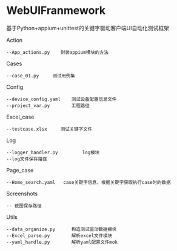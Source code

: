# WebUIFranmework

基于Python+appium+unittest的关键字驱动客户端UI自动化测试框架

Action

```
--App_actions.py  	封装appium模块的方法
```

Cases

```
--case_01.py 	 测试用例集
```

Config

```
--device_config.yaml   	测试设备配置信息文件
--project_var.py   		工程路径
```

Excel_case

```
--testcase.xlsx   	测试关键字文件
```

Log

```
--logger_handler.py 		log模块
--log文件保存路径
```

Page_case

```
--Home_search.yaml   case关键字信息，根据关键字获取执行case时的数据
```

Screenshots

```
-- 截图保存路径
```

Utils

```
--data_organize.py 		构造测试驱动数据模块
--Excel_parse.py 		解析excel文件模块
--yaml_handle.py 		解析yaml配置文件mok
```

